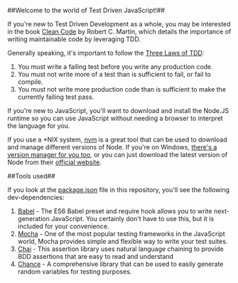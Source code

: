##Welcome to the world of Test Driven JavaScript!##

If you're new to Test Driven Development as a whole, you may be interested in the book [Clean Code](https://books.google.com/books/about/Clean_Code.html?id=hjEFCAAAQBAJ&hl=en) by Robert C. Martin, which details the importance of writing maintainable code by leveraging TDD.

Generally speaking, it's important to follow the [Three Laws of TDD](http://blog.cleancoder.com/uncle-bob/2014/12/17/TheCyclesOfTDD.html):

1. You must write a failing test before you write any production code.
2. You must not write more of a test than is sufficient to fail, or fail to compile.
3. You must not write more production code than is sufficient to make the currently failing test pass.

If you're new to JavaScript, you'll want to download and install the Node.JS runtime so you can use JavaScript without needing a browser to interpret the language for you.

If you use a *NIX system, [nvm](https://github.com/creationix/nvm) is a great tool that can be used to download and manage different versions of Node.  If you're on Windows, [there's a version manager for you too](https://github.com/coreybutler/nvm-windows), or you can just download the latest version of Node from their [official website](https://nodejs.org/en/download/).

##Tools used##

If you look at the [package.json](https://github.com/sourceallies/javascript-tdd-starter/blob/master/package.json) file in this repository, you'll see the following dev-dependencies:

1. [Babel](https://babeljs.io/) - The ES6 Babel preset and require hook allows you to write next-generation JavaScript.  You certainly don't have to use this, but it is included for your convenience.
2. [Mocha](https://mochajs.org/) - One of the most popular testing frameworks in the JavaScript world, Mocha provides simple and flexible way to write your test suites.
3. [Chai](http://chaijs.com/) - This assertion library uses natural language chaining to provide BDD assertions that are easy to read and understand
4. [Chance](http://chancejs.com/) - A comprehensive library that can be used to easily generate random variables for testing purposes.
